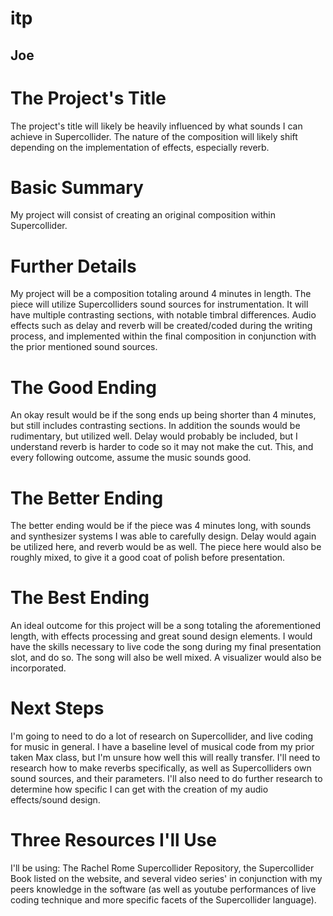 # itp

## Joe

# The Project's Title
The project's title will likely be heavily influenced by what sounds I can achieve in Supercollider. The nature of the composition will likely shift depending on the implementation of effects, especially reverb.

# Basic Summary
My project will consist of creating an original composition within Supercollider.

# Further Details
My project will be a composition totaling around 4 minutes in length. The piece will utilize Supercolliders sound sources for instrumentation. It will have multiple contrasting sections, with notable timbral differences. Audio effects such as delay and reverb will be created/coded during the writing process, and implemented within the final composition in conjunction with the prior mentioned sound sources.

# The Good Ending
An okay result would be if the song ends up being shorter than 4 minutes, but still includes contrasting sections. In addition the sounds would be rudimentary, but utilized well. Delay would probably be included, but I understand reverb is harder to code so it may not make the cut. This, and every following outcome, assume the music sounds good.

# The Better Ending
The better ending would be if the piece was 4 minutes long, with sounds and synthesizer systems I was able to carefully design. Delay would again be utilized here, and reverb would be as well. The piece here would also be roughly mixed, to give it a good coat of polish before presentation.

# The Best Ending
An ideal outcome for this project will be a song totaling the aforementioned length, with effects processing and great sound design elements. I would have the skills necessary to live code the song during my final presentation slot, and do so. The song will also be well mixed. A visualizer would also be incorporated.

# Next Steps
I'm going to need to do a lot of research on Supercollider, and live coding for music in general. I have a baseline level of musical code from my prior taken Max class, but I'm unsure how well this will really transfer. I'll need to research how to make reverbs specifically, as well as Supercolliders own sound sources, and their parameters. I'll also need to do further research to determine how specific I can get with the creation of my audio effects/sound design.

# Three Resources I'll Use
I'll be using: The Rachel Rome Supercollider Repository, the Supercollider Book listed on the website, and several video series' in conjunction with my peers knowledge in the software (as well as youtube performances of live coding technique and more specific facets of the Supercollider language).
